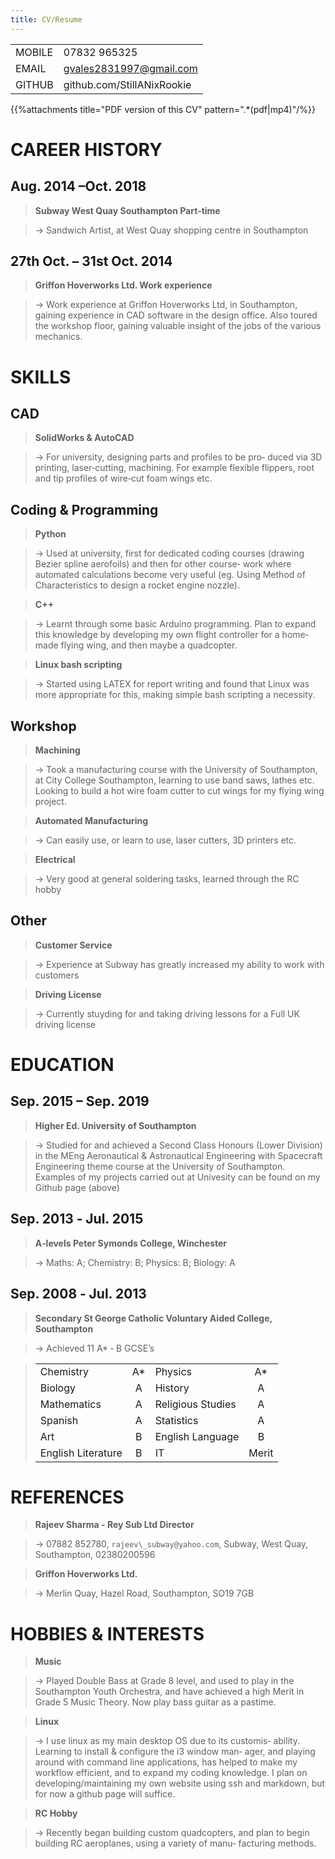 ```yaml
---
title: CV/Resume
---
```


|        |                            |
|:------ |:-------------------------- |
| MOBILE | 07832 965325               |
| EMAIL  | gvales2831997@gmail.com    |
| GITHUB | github.com/StillANixRookie |

{{%attachments title="PDF version of this CV" pattern=".*(pdf|mp4)"/%}}

# CAREER HISTORY

## Aug. 2014 –Oct. 2018

> **Subway West Quay Southampton Part‐time**

> →  Sandwich Artist, at West Quay shopping centre in Southampton

## 27th Oct. – 31st Oct. 2014

> **Griffon Hoverworks Ltd. Work experience**

> →  Work experience at Griffon Hoverworks Ltd, in Southampton, gaining
> experience in CAD software in the design office. Also toured the workshop
> floor, gaining valuable insight of the jobs of the various mechanics.

# SKILLS

## CAD

> **SolidWorks & AutoCAD**

> →  For university, designing parts and profiles to be
> pro‐ duced via 3D printing, laser‐cutting, machining. For example flexible
> flippers, root and tip profiles of wire‐cut foam wings etc.

## Coding & Programming

> **Python**

> → Used at university, first for dedicated coding courses (drawing
> Bezier spline aerofoils) and then for other course‐ work where automated
> calculations become very useful (eg. Using Method of Characteristics to design
> a rocket engine nozzle).

> **C++**

> → Learnt through some basic Arduino programming. Plan to expand this
> knowledge by developing my own flight controller for a home‐made flying wing,
> and then maybe a quadcopter.

> **Linux bash scripting**

> → Started using LATEX for report writing and found
> that Linux was more appropriate for this, making simple bash scripting a
> necessity.

## Workshop 

> **Machining**

> → Took a manufacturing course with the University of
> Southampton, at City College Southampton, learning to use band saws, lathes
> etc. Looking to build a hot wire foam cutter to cut wings for my flying wing
> project.

> **Automated Manufacturing**

> → Can easily use, or learn to use, laser cutters,
> 3D printers etc.

> **Electrical**

> → Very good at general soldering tasks, learned through the RC
> hobby

## Other

> **Customer Service**

> → Experience at Subway has greatly increased my ability
> to work with customers

> **Driving License**

> → Currently stuyding for and taking driving lessons for a
> Full UK driving license

# EDUCATION

## Sep. 2015 – Sep. 2019

> **Higher Ed. University of Southampton**

> → Studied for and achieved a Second Class Honours (Lower Division) in the MEng
> Aeronautical & Astronautical Engineering with Spacecraft Engineering theme
> course at the University of Southampton. Examples of my projects carried out
> at Univesity can be found on my Github page (above)

## Sep. 2013 ‐ Jul. 2015

> **A‐levels Peter Symonds College, Winchester**

> → Maths: A; Chemistry: B; Physics: B; Biology: A

## Sep. 2008 ‐ Jul. 2013

> **Secondary St George Catholic Voluntary Aided College, Southampton**

> → Achieved 11 A\* ‐ B GCSE’s

> |                    |     |                   |       |
> |:------------------ |:---:| ----------------- |:-----:|
> | Chemistry          | A\* | Physics           | A\*   |
> | Biology            | A   | History           | A     |
> | Mathematics        | A   | Religious Studies | A     |
> | Spanish            | A   | Statistics        | A     |
> | Art                | B   | English Language  | B     |
> | English Literature | B   | IT                | Merit |

# REFERENCES

> **Rajeev Sharma - Rey Sub Ltd Director**

> → 07882 852780, `rajeev\_subway@yahoo.com`, Subway,
> West Quay, Southampton, 02380200596

> **Griffon Hoverworks Ltd.**

> → Merlin Quay, Hazel Road, Southampton, SO19 7GB

# HOBBIES & INTERESTS

> **Music**

> → Played Double Bass at Grade 8 level, and used to play
> in the Southampton Youth Orchestra, and have achieved a
> high Merit in Grade 5 Music Theory. Now play bass guitar
> as a pastime.

> **Linux**

> → I use linux as my main desktop OS due to its customis‐
> ability. Learning to install & configure the i3 window man‐
> ager, and playing around with command line applications,
> has helped to make my workflow efficient, and to expand
> my coding knowledge. I plan on developing/maintaining
> my own website using ssh and markdown, but for now a
> github page will suffice.

> **RC Hobby**

> → Recently began building custom quadcopters, and plan
> to begin building RC aeroplanes, using a variety of manu‐
> facturing methods.
